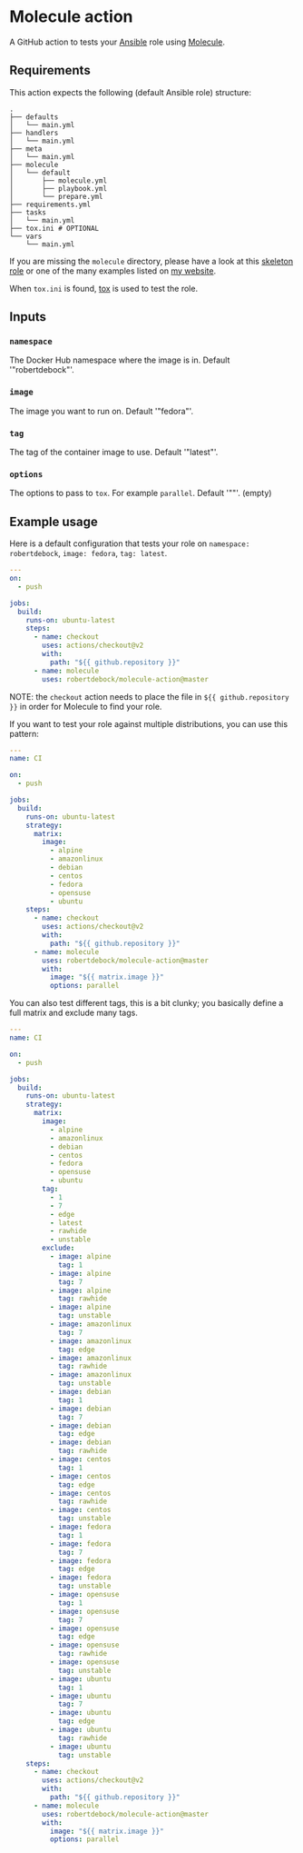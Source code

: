 # Molecule action

A GitHub action to tests your [Ansible](https://www.ansible.com/) role using [Molecule](https://molecule.readthedocs.io/en/stable/).

## Requirements

This action expects the following (default Ansible role) structure:
```
.
├── defaults
│   └── main.yml
├── handlers
│   └── main.yml
├── meta
│   └── main.yml
├── molecule
│   └── default
│       ├── molecule.yml
│       ├── playbook.yml
│       └── prepare.yml
├── requirements.yml
├── tasks
│   └── main.yml
├── tox.ini # OPTIONAL
└── vars
    └── main.yml
```

If you are missing the `molecule` directory, please have a look at this [skeleton role](https://github.com/robertdebock/ansible-role-skeleton) or one of the many examples listed on [my website](https://robertdebock.nl/).

When `tox.ini` is found, [tox](https://tox.readthedocs.io/en/latest/) is used to test the role.

## Inputs

### `namespace`

The Docker Hub namespace where the image is in. Default '"robertdebock"'.

### `image`

The image you want to run on. Default '"fedora"'.

### `tag`

The tag of the container image to use. Default '"latest"'.

### `options`

The options to pass to `tox`. For example `parallel`. Default '""'. (empty)

## Example usage

Here is a default configuration that tests your role on `namespace: robertdebock`, `image: fedora`, `tag: latest`.

```yaml
---
on:
  - push

jobs:
  build:
    runs-on: ubuntu-latest
    steps:
      - name: checkout
        uses: actions/checkout@v2
        with:
          path: "${{ github.repository }}"
      - name: molecule
        uses: robertdebock/molecule-action@master
```

NOTE: the `checkout` action needs to place the file in `${{ github.repository }}` in order for Molecule to find your role.

If you want to test your role against multiple distributions, you can use this pattern:

```yaml
---
name: CI

on:
  - push

jobs:
  build:
    runs-on: ubuntu-latest
    strategy:
      matrix:
        image:
          - alpine
          - amazonlinux
          - debian
          - centos
          - fedora
          - opensuse
          - ubuntu
    steps:
      - name: checkout
        uses: actions/checkout@v2
        with:
          path: "${{ github.repository }}"
      - name: molecule
        uses: robertdebock/molecule-action@master
        with:
          image: "${{ matrix.image }}"
          options: parallel
```

You can also test different tags, this is a bit clunky; you basically define a full matrix and exclude many tags.

```yaml
---
name: CI

on:
  - push

jobs:
  build:
    runs-on: ubuntu-latest
    strategy:
      matrix:
        image:
          - alpine
          - amazonlinux
          - debian
          - centos
          - fedora
          - opensuse
          - ubuntu
        tag:
          - 1
          - 7
          - edge
          - latest
          - rawhide
          - unstable
        exclude:
          - image: alpine
            tag: 1
          - image: alpine
            tag: 7
          - image: alpine
            tag: rawhide
          - image: alpine
            tag: unstable
          - image: amazonlinux
            tag: 7
          - image: amazonlinux
            tag: edge
          - image: amazonlinux
            tag: rawhide
          - image: amazonlinux
            tag: unstable
          - image: debian
            tag: 1
          - image: debian
            tag: 7
          - image: debian
            tag: edge
          - image: debian
            tag: rawhide
          - image: centos
            tag: 1
          - image: centos
            tag: edge
          - image: centos
            tag: rawhide
          - image: centos
            tag: unstable
          - image: fedora
            tag: 1
          - image: fedora
            tag: 7
          - image: fedora
            tag: edge
          - image: fedora
            tag: unstable
          - image: opensuse
            tag: 1
          - image: opensuse
            tag: 7
          - image: opensuse
            tag: edge
          - image: opensuse
            tag: rawhide
          - image: opensuse
            tag: unstable
          - image: ubuntu
            tag: 1
          - image: ubuntu
            tag: 7
          - image: ubuntu
            tag: edge
          - image: ubuntu
            tag: rawhide
          - image: ubuntu
            tag: unstable
    steps:
      - name: checkout
        uses: actions/checkout@v2
        with:
          path: "${{ github.repository }}"
      - name: molecule
        uses: robertdebock/molecule-action@master
        with:
          image: "${{ matrix.image }}"
          options: parallel
```
